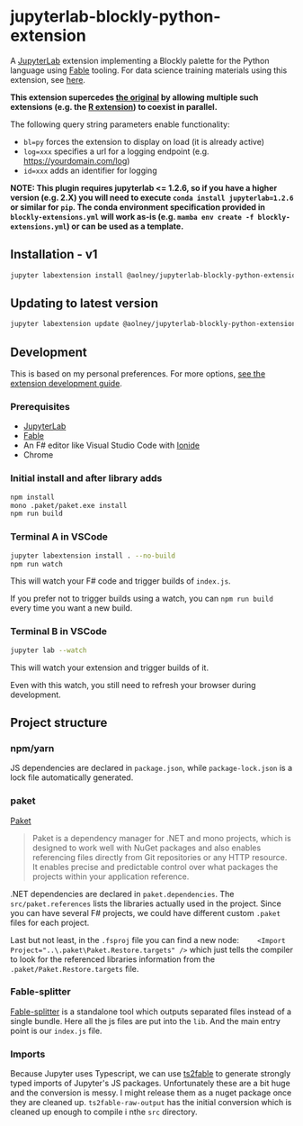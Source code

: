 # jupyterlab-blockly-python-extension

A [JupyterLab](https://jupyterlab.readthedocs.io/en/stable/) extension implementing a Blockly palette for the Python language using [Fable](https://fable.io/) tooling. For data science training materials using this extension, see [here](https://github.com/memphis-iis/datawhys-content-notebooks).

**This extension supercedes [the original](https://github.com/aolney/fable-jupyterlab-blockly-extension) by allowing multiple such extensions (e.g. the [R extension](https://github.com/aolney/jupyterlab-blockly-r-extension)) to coexist in parallel.**

The following query string parameters enable functionality:

- `bl=py` forces the extension to display on load (it is already active)
- `log=xxx` specifies a url for a logging endpoint (e.g. https://yourdomain.com/log)
- `id=xxx` adds an identifier for logging

**NOTE: This plugin requires jupyterlab <= 1.2.6, so if you have a higher version (e.g. 2.X) you will need to execute `conda install jupyterlab=1.2.6` or similar for `pip`. The conda environment specification provided in `blockly-extensions.yml` will work as-is (e.g. `mamba env create -f blockly-extensions.yml`) or can be used as a template.**


## Installation - v1

```bash
jupyter labextension install @aolney/jupyterlab-blockly-python-extension
```

## Updating to latest version

```bash
jupyter labextension update @aolney/jupyterlab-blockly-python-extension
```

## Development

This is based on my personal preferences. For more options, [see the extension development guide](https://jupyterlab.readthedocs.io/en/stable/developer/extension_dev.html#developer-extensions).

### Prerequisites

* [JupyterLab](https://jupyterlab.readthedocs.io/en/stable/getting_started/installation.html)
* [Fable](https://fable.io/)
* An F# editor like Visual Studio Code with [Ionide](http://ionide.io/) 
* Chrome

### Initial install and after library adds

```bash
npm install
mono .paket/paket.exe install
npm run build
```

### Terminal A in VSCode

```bash
jupyter labextension install . --no-build
npm run watch
```

This will watch your F# code and trigger builds of `index.js`.

If you prefer not to trigger builds using a watch, you can `npm run build` every time you want a new build.

### Terminal B in VSCode

```bash
jupyter lab --watch
```

This will watch your extension and trigger builds of it.

Even with this watch, you still need to refresh your browser during development.

## Project structure

### npm/yarn

JS dependencies are declared in `package.json`, while `package-lock.json` is a lock file automatically generated.

### paket

[Paket](https://fsprojects.github.io/Paket/) 

> Paket is a dependency manager for .NET and mono projects, which is designed to work well with NuGet packages and also enables referencing files directly from Git repositories or any HTTP resource. It enables precise and predictable control over what packages the projects within your application reference.

.NET dependencies are declared in `paket.dependencies`. The `src/paket.references` lists the libraries actually used in the project. Since you can have several F# projects, we could have different custom `.paket` files for each project.

Last but not least, in the `.fsproj` file you can find a new node: `	<Import Project="..\.paket\Paket.Restore.targets" />` which just tells the compiler to look for the referenced libraries information from the `.paket/Paket.Restore.targets` file.

### Fable-splitter

[Fable-splitter]() is a standalone tool which outputs separated files instead of a single bundle. Here all the js files are put into the `lib`. And the main entry point is our `index.js` file.

### Imports

Because Jupyter uses Typescript, we can use [ts2fable](https://github.com/fable-compiler/ts2fable) to generate strongly typed imports of Jupyter's JS packages. Unfortunately these are a bit huge and the conversion is messy. 
I might release them as a nuget package once they are cleaned up.
`ts2fable-raw-output` has the initial conversion which is cleaned up enough to compile i nthe `src` directory. 



